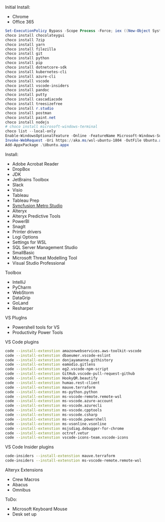Initial Install:
- Chrome
- Office 365

```powershell
Set-ExecutionPolicy Bypass -Scope Process -Force; iex ((New-Object System.Net.WebClient).DownloadString('https://chocolatey.org/install.ps1'))
choco install chocolateygui
choco install 7zip
choco install yarn
choco install filezilla
choco install git
choco install python
choco install pip
choco install dotnetcore-sdk
choco install kubernetes-cli
choco install azure-cli
choco install vscode
choco install vscode-insiders
choco install pandoc
choco install putty
choco install cascadiacode
choco install treesizefree
choco install r.studio
choco install postman
choco install paint.net
choco install nodejs
# choco install microsoft-windows-terminal
choco list --local-only
Enable-WindowsOptionalFeature -Online -FeatureName Microsoft-Windows-Subsystem-Linux
Invoke-WebRequest -Uri https://aka.ms/wsl-ubuntu-1804 -OutFile Ubuntu.appx -UseBasicParsing
Add-AppxPackage .\Ubuntu.appx
```

Install:
- Adobe Acrobat Reader
- DropBox
- JDK
- JetBrains Toolbox
- Slack
- Visio
- Tableau
- Tableau Prep
- [Syncfusion Metro Studio](https://www.syncfusion.com/downloads/metrostudio)
- Alteryx
- Alteryx Predictive Tools
- PowerBI
- SnagIt
- Printer drivers
- Logi Options
- Settings for WSL
- SQL Server Management Studio
- SmallBasic
- Microsoft Threat Modelling Tool
- Visual Studio Professional

Toolbox
- IntelliJ
- PyCharm
- WebStorm
- DataGrip
- GoLand
- Resharper

VS PlugIns
- Powershell tools for VS
- Productivity Power Tools

VS Code plugins
```bash
code --install-extenstion amazonwebservices.aws-toolkit-vscode
code --install-extenstion dbaeumer.vscode-eslint
code --install-extenstion donjayamanne.githistory
code --install-extenstion eamodio.gitlens
code --install-extenstion eg2.vscode-npm-script
code --install-extenstion GitHub.vscode-pull-request-github
code --install-extenstion HookyQR.beautify
code --install-extenstion humao.rest-client
code --install-extenstion mauve.terraform
code --install-extenstion ms-python.python
code --install-extenstion ms-vscode-remote.remote-wsl
code --install-extenstion ms-vscode.azure-account
code --install-extenstion ms-vscode.azurecli
code --install-extenstion ms-vscode.cpptools
code --install-extenstion ms-vscode.csharp
code --install-extenstion ms-vscode.powershell
code --install-extenstion ms-vsonline.vsonline
code --install-extenstion msjsdiag.debugger-for-chrome
code --install-extenstion octref.vetur
code --install-extenstion vscode-icons-team.vscode-icons
```

VS Code Insider plugins
```bash
code-insiders --install-extenstion mauve.terraform
code-insiders --install-extenstion ms-vscode-remote.remote-wsl
```

Alteryx Extensions
- Crew Macros
- Abacus
- Omnibus

ToDo:
- Microsoft Keyboard Mouse
- Desk set up

